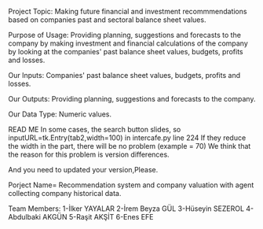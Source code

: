 Project Topic: Making future financial and investment recommmendations
based on companies past and sectoral balance sheet values.


Purpose of Usage: Providing planning, suggestions and forecasts to the
company by making investment and financial calculations of the company
by looking at the companies' past balance sheet values, budgets, profits and
losses.


Our Inputs: Companies' past balance sheet values, budgets, profits and
losses.


Our Outputs: Providing planning, suggestions and forecasts to the
company.


Our Data Type: Numeric values.


READ ME
In some cases, the search button slides, so inputURL=tk.Entry(tab2,width=100) in intercafe.py line 224
If they reduce the width in the part, there will be no problem (example = 70)
We think that the reason for this problem is version differences.

And you need to updated your version,Please.

Porject Name= Recommendation system and company valuation with agent collecting company historical data.

Team Members:
1-İlker YAYALAR
2-İrem Beyza GÜL
3-Hüseyin SEZEROL
4-Abdulbaki AKGÜN
5-Raşit AKŞİT
6-Enes EFE
